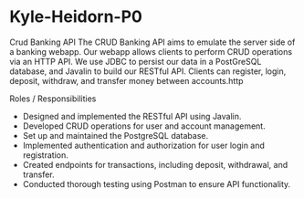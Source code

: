 # Kyle-Heidorn-P0

Crud Banking API
The CRUD Banking API aims to emulate the server side of a banking webapp. Our webapp allows clients to perform CRUD operations via an HTTP API. We use JDBC to persist our data in a PostGreSQL database, and Javalin to build our RESTful API. Clients can register, login, deposit, withdraw, and transfer money between accounts.http

Roles / Responsibilities 
* Designed and implemented the RESTful API using Javalin.
* Developed CRUD operations for user and account management.
* Set up and maintained the PostgreSQL database.
* Implemented authentication and authorization for user login and registration.
* Created endpoints for transactions, including deposit, withdrawal, and transfer.
* Conducted thorough testing using Postman to ensure API functionality.
